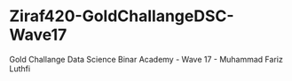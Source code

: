 # Ziraf420-GoldChallangeDSC-Wave17
Gold Challange Data Science Binar Academy - Wave 17 - Muhammad Fariz Luthfi
